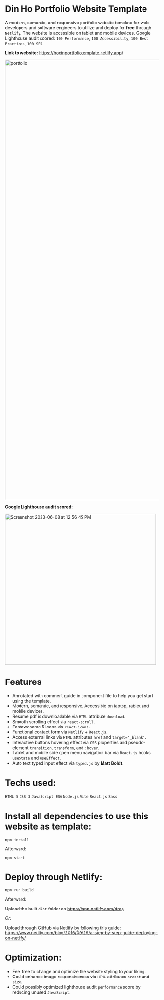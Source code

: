 # Din Ho Portfolio Website Template 
A modern, semantic, and responsive portfolio website template for web developers and software engineers to utilize and deploy for **free** through `Netlify`. The website is accessible on tablet and mobile devices. Google Lighthouse audit scored: `100 Performance`, `100 Accessibility`, `100 Best Practices`, `100 SEO`.

**Link to website:** https://hodinportfoliotemplate.netlify.app/

<img width="1440" alt="portfolio" src="https://user-images.githubusercontent.com/100463706/223882896-5ac6917f-8435-4175-b176-bf135803d10e.png">

**Google Lighthouse audit scored:**

<img width="494" alt="Screenshot 2023-06-08 at 12 56 45 PM" src="https://github.com/hodinsay/portfolio-website-template/assets/100463706/b93a17b3-923f-40b3-9872-defb287573a6">

# Features
- Annotated with comment guide in component file to help you get start using the template.
- Modern, semantic, and responsive. Accessible on laptop, tablet and mobile devices.
- Resume pdf is downloadable via `HTML` attribute `download`.
- Smooth scrolling effect via `react-scroll`.
- Fontawesome 5 icons via `react-icons`.
- Functional contact form via `Netlify` + `React.js`.
- Access external links via `HTML` attributes `href` and `target='_blank'`.
- Interactive buttons hovering effect via `CSS` properties and pseudo-element `transition`, `transform`, and `:hover`.
- Tablet and mobile side open menu navigation bar via `React.js` hooks `useState` and `useEffect`.
- Auto text typed input effect via `typed.js` by **Matt Boldt**. 

# Techs used:
`HTML 5` `CSS 3` `JavaScript ES6` `Node.js` `Vite` `React.js` `Sass`

# Install all dependencies to use this website as template:
`npm install`

Afterward:

`npm start`

# Deploy through Netlify:

`npm run build`

Afterward:

Upload the built `dist` folder on https://app.netlify.com/drop 

*Or:* 

Upload through GitHub via Netlify by following this guide: https://www.netlify.com/blog/2016/09/29/a-step-by-step-guide-deploying-on-netlify/

# Optimization:
- Feel free to change and optimize the website styling to your liking. 
- Could enhance image responsiveness via `HTML` attributes `srcset` and `size`.
- Could possibly optimized lighthouse audit `performance` score by reducing unused `JavaScript`.
